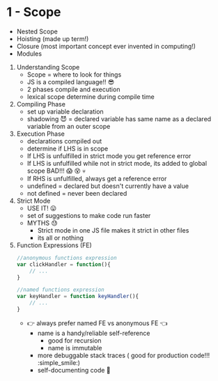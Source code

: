 # 1 - Scope 

* Nested Scope
* Hoisting (made up term!)
* Closure (most important concept ever invented in computing!)
* Modules

1. Understanding Scope
    * Scope = where to look for things
    * JS is a compiled language!! :sunglasses:
    * 2 phases compile and execution
    * lexical scope determine during  compile time 
2. Compiling Phase
    * set up variable declaration 
    * shadowing :smiling_imp: = declared variable has same name as a declared variable from an outer scope
3. Execution Phase
    * declarations compiled out
    * determine if LHS is in scope 
    * If LHS is unfulfilled in strict mode you get reference error
    * If LHS is unfulfilled while not in strict mode, its added to global scope BAD!!! :scream: :dizzy_face: :skull:
    *  If RHS is unfulfilled, always get a reference error 
    *  undefined = declared but doesn't currently have a value
    *  not defined =  never been declared
4. Strict Mode
    * USE IT! :stuck_out_tongue:
    * set of suggestions to make code run faster
    * MYTHS :sweat:
        - Strict mode in one JS file makes it strict in other files
        - its all or nothing
5. Function Expressions (FE)
    ```javascript
    //anonymous functions expression
    var clickHandler = function(){
        // ...
    }

    //named functions expression
    var keyHandler = function keyHandler(){
        // ...
    }
    ```
    * :point_right: always prefer named FE vs anonymous FE :point_left:
        - name is a handy/reliable self-reference
            - good for recursion 
            - name is immutable
        - more debuggable stack traces ( good for production code!!! :simple_smile:)
        - self-documenting code :memo:
